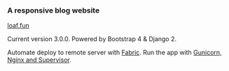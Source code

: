 ### A responsive blog website
[loaf.fun](http://loaf.fun)

Current version 3.0.0. Powered by Bootstrap 4 & Django 2.

Automate deploy to remote server with [Fabric](http://loaf.fun/post/%E6%94%AF%E6%8C%81-python3-%E7%9A%84%E8%87%AA%E5%8A%A8%E9%83%A8%E7%BD%B2%E5%B7%A5%E5%85%B7fabric-2/).
Run the app with [Gunicorn, Nginx and Supervisor](http://loaf.fun/post/ubuntu-%E4%B8%8A%E4%BD%BF%E7%94%A8-gunicornnginxsupervisor-%E9%83%A8%E7%BD%B2-django-web-app/).


